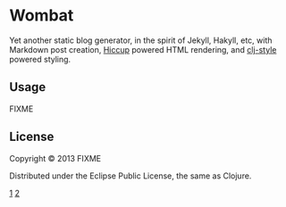 # Wombat

Yet another static blog generator, in the spirit of Jekyll, Hakyll,
etc, with Markdown post creation, [Hiccup](1) powered HTML rendering,
and [clj-style](2) powered styling.

## Usage

FIXME

## License

Copyright © 2013 FIXME

Distributed under the Eclipse Public License, the same as Clojure.

[1](https://github.com/weavejester/hiccup)
[2](https://github.com/rathwell/clj-style)
